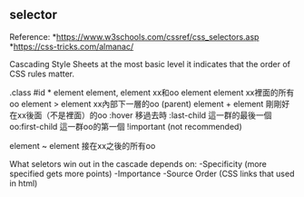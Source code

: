 ## selector

Reference:
*https://www.w3schools.com/cssref/css_selectors.asp
*https://css-tricks.com/almanac/

Cascading Style Sheets at the most basic level it indicates that the order of CSS rules matter. 


.class
#id
*
element
element, element  xx和oo
element element   xx裡面的所有oo
element > element xx內部下一層的oo (parent)
element + element 剛剛好在xx後面（不是裡面）的oo
:hover            移過去時
:last-child       這一群的最後一個
oo:first-child      這一群oo的第一個
!important (not recommended)

element ~ element 接在xx之後的所有oo


What seletors win out in the cascade depends on:
-Specificity (more specified gets more points)
-Importance
-Source Order (CSS links that used in html)
